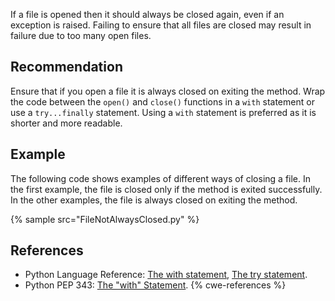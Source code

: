 If a file is opened then it should always be closed again, even if an exception is raised. Failing to ensure that all files are closed may result in failure due to too many open files.


## Recommendation
Ensure that if you open a file it is always closed on exiting the method. Wrap the code between the `open()` and `close()` functions in a `with` statement or use a `try...finally` statement. Using a `with` statement is preferred as it is shorter and more readable.


## Example
The following code shows examples of different ways of closing a file. In the first example, the file is closed only if the method is exited successfully. In the other examples, the file is always closed on exiting the method.

{% sample src="FileNotAlwaysClosed.py" %}

## References
* Python Language Reference: [The with statement](http://docs.python.org/reference/compound_stmts.html#the-with-statement), [The try statement](http://docs.python.org/reference/compound_stmts.html#the-try-statement).
* Python PEP 343: [The "with" Statement](http://www.python.org/dev/peps/pep-0343).
{% cwe-references %}
